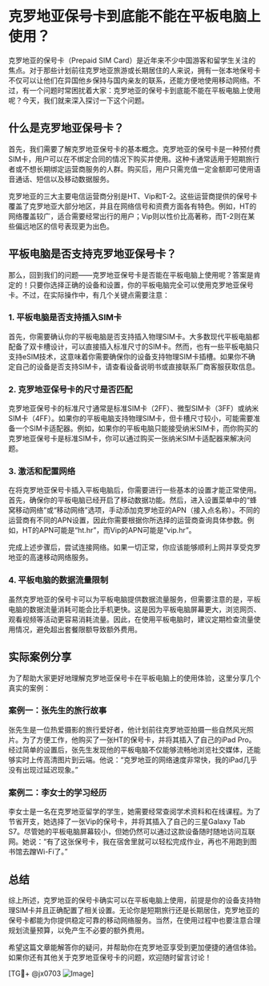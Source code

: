 # 克罗地亚保号卡到底能不能在平板电脑上使用？

克罗地亚的保号卡（Prepaid SIM Card）是近年来不少中国游客和留学生关注的焦点。对于那些计划前往克罗地亚旅游或长期居住的人来说，拥有一张本地保号卡不仅可以让他们在异国他乡保持与国内亲友的联系，还能方便地使用移动网络。不过，有一个问题时常困扰着大家：克罗地亚的保号卡到底能不能在平板电脑上使用呢？今天，我们就来深入探讨一下这个问题。

## 什么是克罗地亚保号卡？

首先，我们需要了解克罗地亚保号卡的基本概念。克罗地亚的保号卡是一种预付费SIM卡，用户可以在不绑定合同的情况下购买并使用。这种卡通常适用于短期旅行者或不想长期绑定运营商服务的人群。购买后，用户只需充值一定金额即可使用语音通话、短信以及移动数据服务。

克罗地亚的三大主要电信运营商分别是HT、Vip和T-2。这些运营商提供的保号卡覆盖了克罗地亚大部分地区，并且在网络信号和资费方面各有特色。例如，HT的网络覆盖较广，适合需要经常出行的用户；Vip则以性价比高著称，而T-2则在某些偏远地区的信号表现更为出色。

## 平板电脑是否支持克罗地亚保号卡？

那么，回到我们的问题——克罗地亚保号卡是否能在平板电脑上使用呢？答案是肯定的！只要你选择正确的设备和设置，你的平板电脑完全可以使用克罗地亚保号卡。不过，在实际操作中，有几个关键点需要注意：

### 1. **平板电脑是否支持插入SIM卡**

首先，你需要确认你的平板电脑是否支持插入物理SIM卡。大多数现代平板电脑都配备了双卡槽设计，可以直接插入标准尺寸的SIM卡。然而，也有一些平板电脑只支持eSIM技术，这意味着你需要确保你的设备支持物理SIM卡插槽。如果你不确定自己的设备是否支持SIM卡，请查看设备说明书或直接联系厂商客服获取信息。

### 2. **克罗地亚保号卡的尺寸是否匹配**

克罗地亚保号卡的标准尺寸通常是标准SIM卡（2FF）、微型SIM卡（3FF）或纳米SIM卡（4FF）。如果你的平板电脑支持物理SIM卡，但卡槽尺寸较小，可能需要准备一个SIM卡适配器。例如，如果你的平板电脑只能接受纳米SIM卡，而你购买的克罗地亚保号卡是标准SIM卡，你可以通过购买一张纳米SIM卡适配器来解决问题。

### 3. **激活和配置网络**

在将克罗地亚保号卡插入平板电脑后，你需要进行一些基本的设置才能正常使用。首先，确保你的平板电脑已经开启了移动数据功能。然后，进入设置菜单中的“蜂窝移动网络”或“移动网络”选项，手动添加克罗地亚的APN（接入点名称）。不同的运营商有不同的APN设置，因此你需要根据你所选择的运营商查询具体参数。例如，HT的APN可能是“ht.hr”，而Vip的APN可能是“vip.hr”。

完成上述步骤后，尝试连接网络。如果一切正常，你应该能够顺利上网并享受克罗地亚的高速移动网络服务。

### 4. **平板电脑的数据流量限制**

虽然克罗地亚的保号卡可以为平板电脑提供数据流量服务，但需要注意的是，平板电脑的数据流量消耗可能会比手机更快。这是因为平板电脑屏幕更大，浏览网页、观看视频等活动更容易消耗流量。因此，在使用平板电脑时，建议定期检查流量使用情况，避免超出套餐限额导致额外费用。

## 实际案例分享

为了帮助大家更好地理解克罗地亚保号卡在平板电脑上的使用体验，这里分享几个真实的案例：

### 案例一：张先生的旅行故事

张先生是一位热爱摄影的旅行爱好者，他计划前往克罗地亚拍摄一些自然风光照片。为了方便工作，他购买了一张HT的保号卡，并将其插入了自己的iPad Pro。经过简单的设置后，张先生发现他的平板电脑不仅能够流畅地浏览社交媒体，还能够实时上传高清图片到云端。他说：“克罗地亚的网络速度非常快，我的iPad几乎没有出现过延迟现象。”

### 案例二：李女士的学习经历

李女士是一名在克罗地亚留学的学生，她需要经常查阅学术资料和在线课程。为了节省开支，她选择了一张Vip的保号卡，并将其插入了自己的三星Galaxy Tab S7。尽管她的平板电脑屏幕较小，但她仍然可以通过这款设备随时随地访问互联网。她说：“有了这张保号卡，我在宿舍里就可以轻松完成作业，再也不用跑到图书馆去蹭Wi-Fi了。”

## 总结

综上所述，克罗地亚的保号卡确实可以在平板电脑上使用，前提是你的设备支持物理SIM卡并且正确配置了相关设置。无论你是短期旅行还是长期居住，克罗地亚的保号卡都能为你提供稳定可靠的移动网络服务。当然，在使用过程中也要注意合理规划流量预算，以免产生不必要的额外费用。

希望这篇文章能解答你的疑问，并帮助你在克罗地亚享受到更加便捷的通信体验。如果你还有其他关于克罗地亚保号卡的问题，欢迎随时留言讨论！

[TG💪+ @jx0703 ![Image](https://github.com/user-attachments/assets/dbca1d08-cadb-493c-b0ec-ad6f7a83f270)]